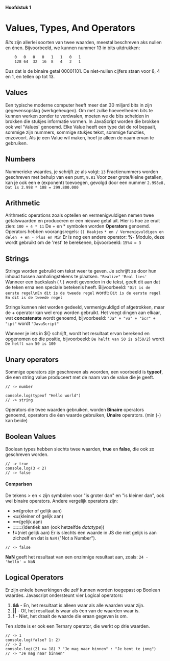 __Hoofdstuk 1__
# Values, Types, And Operators
*Bits* zijn allerlei soorten van twee waarden, meestal beschreven aks nullen en énen.
Bijvoorbeeld, we kunnen nummer 13 in bits uitdrukken:
``` 
    0   0   0   0   1   1   0   1
    128 64  32  16  8   4   2   1
```
Dus dat is de binaire getal 00001101. De niet-nullen cijfers staan voor 8, 4 en 1, en tellen op tot 13.

## Values
Een typische moderne computer heeft meer dan 30 miljard bits in zijn gegevensopslag (werkgeheugen).
Om met zulke hoeveelheden bits te kunnen werken zonder te verdwalen, moeten we de bits scheiden in brokken
die stukjes informatie vormen. In JavaScript worden die brokken ook wel 'Values' genoemd. 
Elke Value heeft een type dat de rol bepaalt, sommige zijn nummers, sommige stukjes tekst,
sommige functies, enzovoort. Als je een Value wil maken, hoef je alleen de naam ervan te gebruiken.

## Numbers
Nummerieke waardes, je schrijft ze als volgt:
`13`
Fractienummers worden geschreven met behulp van een punt,
`9.81`
Voor zeer grote/kleine getallen, kan je ook een __e__ (exponent) toevoegen, gevolgd door een nummer
`2.998e8, Dat is 2.998 * 108 = 299.800.000`

## Arithmetic
Arithmetic operations zoals optellen en vermenigvuldigen nemen twee getalswaarden en produceren 
er een nieuwe getal uit. Hier is hoe ze eruit zien:
`100 + 4 * 11`
De + en * symbolen worden __Operators__ genoemd. 
Operators hebben voorangsregels:
`() Haakjes`
`* en / Vermenigvuldigen en delen`
` + en - Plus en Min`
Er is nog een andere operator: __%__- Modulo, deze wordt gebruikt om de 'rest' te berekenen, bijvoorbeeld:
`15%4 = 3`

## Strings 
Strings worden gebruikt om tekst weer te geven. Je schrijft ze door hun inhoud tussen aanhalingstekens te plaatsen.
`"Realize"`
`'Real lies'`
Wanneer een backslash ( \ ) wordt gevonden in de tekst, geeft dit aan dat de teken erna een speciale betekenis heeft.
Bijvoorbeeld: `"Dit is de eerste regel\nEn dit is de tweede regel` wordt:
`Dit is de eerste regel`
`En dit is de tweede regel`

Strings kunnen niet worden gedeeld, vermenigvuldigd of afgetrokken, maar de + operator kan wel erop worden gebruikt.
Het voegt dingen aan elkaar, wat __concatenate__ wordt genoemd, bijvoorbeeld:
`"Ja" + "va" + "Scr" + "ipt"` wordt `"JavaScript"`

Wanneer je iets in ${} schrijft, wordt het resultaat ervan berekend en opgenomen op die positie, bijvoorbeeld:
`De helft van 50 is ${50/2}` wordt `De helft van 50 is 100`

## Unary operators
Sommige operators zijn geschreven als woorden, een voorbeeld is __typeof__, die een string value produceert
met de naam van de value die je geeft.

``` console.log(typeof 6.5)
// -> number

console.log(typeof "Hello world")
// -> string
```
Operators die twee waarden gebruiken, worden __Binaire__ operators genoemd,
operators die éen waarde gebruiken, __Unaire__ operators. (min (-) kan beide)

## Boolean Values
Boolean types hebben slechts twee waarden, __true__ en __false__, die ook zo geschreven worden. 
``` console.log(3 > 2)
// -> true
console.log(3 < 2)
// -> false
```

#### Comparison
De tekens > en < zijn symbolen voor "is groter dan" en "is kleiner dan", ook wel binaire operators.
Andere vergelijk operators zijn: 
* __>=__(groter of gelijk aan) 
* __<=__(kleiner of gelijk aan)
* __==__(gelijk aan)
* __===__(identiek aan (ook hetzelfde _datatype_))
* __!=__(niet gelijk aan)
Er is slechts éen waarde in JS die niet gelijk is aan zichzelf en dat is `NaN` ("Not a Number").
```console.log(Nan == Nan)
// -> false
```
__NaN__ geeft het resultaat van een onzinnige resultaat aan, zoals: `24 - 'hello' = NaN`

## Logical Operators
Er zijn enkele bewerkingen die zelf kunnen worden toegepast op Boolean waardes. 
Javascript ondersteunt vier Logical operators:
1. __&&__ - En, het resultaat is alleen waar als alle waarden waar zijn.
2. __||__ - Of, het resultaat is waar als éen van de waarden waar is.
3. __!__ - Niet, het draait de waarde die eraan gegeven is om.

Ten slotte is er ook een Ternary operator, die werkt op drie waarden.
``` console.log(true? 1 : 2)
// -> 1
console.log(false? 1: 2)
// -> 2
console.log((21 >= 18) ? "Je mag naar binnen" : "Je bent te jong")
// -> "Je mag naar binnen"
```
